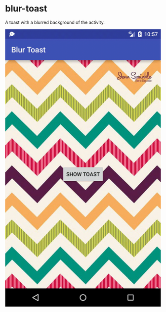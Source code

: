 # blur-toast
A toast with a blurred background of the activity.

![Output sample](https://raw.githubusercontent.com/salih-demir/blur-toast/master/showcase.gif)
